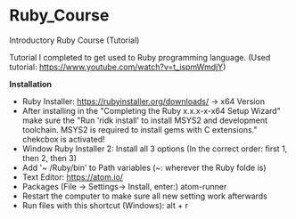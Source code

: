 # Ruby_Course
 Introductory Ruby Course (Tutorial)

Tutorial I completed to get used to Ruby programming language. (Used tutorial: https://www.youtube.com/watch?v=t_ispmWmdjY)

**Installation**

- Ruby Installer: https://rubyinstaller.org/downloads/ -> x64 Version
- After installing in the "Completing the Ruby x.x.x-x-x64 Setup Wizard" make sure the "Run 'ridk install' to install MSYS2 and development toolchain. MSYS2 is required to install gems with C extensions." chekcbox is activated!
- Window Ruby Installer 2: Install all 3 options (In the correct order: first 1, then 2, then 3)
- Add '~ /Ruby/bin' to Path variables (~: wherever the Ruby folde is)
- Text Editor: https://atom.io/
- Packages (File -> Settings-> Install, enter:) atom-runner
- Restart the computer to make sure all new setting work afterwards
- Run files with this shortcut (Windows): alt + r
